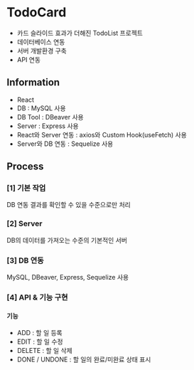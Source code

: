 # TodoCard
* 카드 슬라이드 효과가 더해진 TodoList 프로젝트
* 데이터베이스 연동
* 서버 개발환경 구축
* API 연동


## Information
* React
* DB : MySQL 사용
* DB Tool : DBeaver 사용 
* Server : Express 사용 
* React와 Server 연동 : axios와 Custom Hook(useFetch) 사용 
* Server와 DB 연동 : Sequelize 사용


## Process

### [1] 기본 작업
DB 연동 결과를 확인할 수 있을 수준으로만 처리

### [2] Server
DB의 데이터를 가져오는 수준의 기본적인 서버

### [3] DB 연동
MySQL, DBeaver, Express, Sequelize 사용

### [4] API & 기능 구현
#### 기능
* ADD : 할 일 등록
* EDIT : 할 일 수정
* DELETE : 할 일 삭제
* DONE / UNDONE : 할 일의 완료/미완료 상태 표시